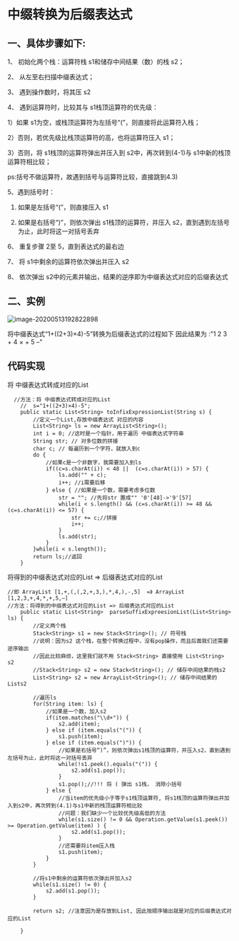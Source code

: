 # 中缀转换为后缀表达式
## **一、具体步骤如下:**

 

1、 初始化两个栈：运算符栈 s1和储存中间结果（数）的栈 s2；

2、 从左至右扫描中缀表达式；

3、 遇到操作数时，将其压 s2 

4、 遇到运算符时，比较其与 s1栈顶运算符的优先级：

1）如果 s1为空，或栈顶运算符为左括号“(”，则直接将此运算符入栈；

2）否则，若优先级比栈顶运算符的高，也将运算符压入 s1；

3）否则，将 s1栈顶的运算符弹出并压入到 s2中，再次转到(4-1)与 s1中新的栈顶运算符相比较；

ps:括号不做运算符，故遇到括号与运算符比较，直接跳到4.3)

5、遇到括号时：

1) 如果是左括号“(”，则直接压入 s1

2) 如果是右括号“)”，则依次弹出 s1栈顶的运算符，并压入 s2，直到遇到左括号为止，此时将这一对括号丢弃

6、 重复步骤 2至 5，直到表达式的最右边

7、 将 s1中剩余的运算符依次弹出并压入 s2

8、 依次弹出 s2中的元素并输出，结果的逆序即为中缀表达式对应的后缀表达式





## 二、实例

![image-20200513192822898](https://gitee.com/BlacksJack/picture-bed/raw/master/img/20200910182042.png)

将中缀表达式“1+((2+3)×4)-5”转换为后缀表达式的过程如下
因此结果为 :"1 2 3 + 4 × + 5 –"

## 代码实现
将 中缀表达式转成对应的List
```
  //方法：将 中缀表达式转成对应的List
    //  s="1+((2+3)×4)-5";
    public static List<String> toInfixExpressionList(String s) {
        //定义一个List,存放中缀表达式 对应的内容
        List<String> ls = new ArrayList<String>();
        int i = 0; //这时是一个指针，用于遍历 中缀表达式字符串
        String str; // 对多位数的拼接
        char c; // 每遍历到一个字符，就放入到c
        do {
            //如果c是一个非数字，我需要加入到ls
            if((c=s.charAt(i)) < 48 ||  (c=s.charAt(i)) > 57) {
                ls.add("" + c);
                i++; //i需要后移
            } else { //如果是一个数，需要考虑多位数
                str = ""; //先将str 置成"" '0'[48]->'9'[57]
                while(i < s.length() && (c=s.charAt(i)) >= 48 && (c=s.charAt(i)) <= 57) {
                    str += c;//拼接
                    i++;
                }
                ls.add(str);
            }
        }while(i < s.length());
        return ls;//返回
    }
```
将得到的中缀表达式对应的List => 后缀表达式对应的List
```
//即 ArrayList [1,+,(,(,2,+,3,),*,4,),-,5]  =》 ArrayList [1,2,3,+,4,*,+,5,–]
//方法：将得到的中缀表达式对应的List => 后缀表达式对应的List
    public static List<String>  parseSuffixExpreesionList(List<String> ls) {
        //定义两个栈
        Stack<String> s1 = new Stack<String>(); // 符号栈
        //说明：因为s2 这个栈，在整个转换过程中，没有pop操作，而且后面我们还需要逆序输出
        //因此比较麻烦，这里我们就不用 Stack<String> 直接使用 List<String> s2
        //Stack<String> s2 = new Stack<String>(); // 储存中间结果的栈s2
        List<String> s2 = new ArrayList<String>(); // 储存中间结果的Lists2

        //遍历ls
        for(String item: ls) {
            //如果是一个数，加入s2
            if(item.matches("\\d+")) {
                s2.add(item);
            } else if (item.equals("(")) {
                s1.push(item);
            } else if (item.equals(")")) {
                //如果是右括号“)”，则依次弹出s1栈顶的运算符，并压入s2，直到遇到左括号为止，此时将这一对括号丢弃
                while(!s1.peek().equals("(")) {
                    s2.add(s1.pop());
                }
                s1.pop();//!!! 将 ( 弹出 s1栈， 消除小括号
            } else {
                //当item的优先级小于等于s1栈顶运算符, 将s1栈顶的运算符弹出并加入到s2中，再次转到(4.1)与s1中新的栈顶运算符相比较
                //问题：我们缺少一个比较优先级高低的方法
                while(s1.size() != 0 && Operation.getValue(s1.peek()) >= Operation.getValue(item) ) {
                    s2.add(s1.pop());
                }
                //还需要将item压入栈
                s1.push(item);
            }
        }

        //将s1中剩余的运算符依次弹出并加入s2
        while(s1.size() != 0) {
            s2.add(s1.pop());
        }

        return s2; //注意因为是存放到List, 因此按顺序输出就是对应的后缀表达式对应的List

    }
```

